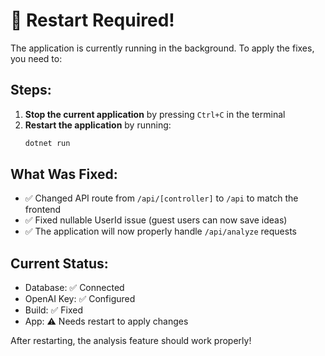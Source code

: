 # 🔄 Restart Required!

The application is currently running in the background. To apply the fixes, you need to:

## Steps:

1. **Stop the current application** by pressing `Ctrl+C` in the terminal
2. **Restart the application** by running:
   ```bash
   dotnet run
   ```

## What Was Fixed:

- ✅ Changed API route from `/api/[controller]` to `/api` to match the frontend
- ✅ Fixed nullable UserId issue (guest users can now save ideas)
- ✅ The application will now properly handle `/api/analyze` requests

## Current Status:

- Database: ✅ Connected
- OpenAI Key: ✅ Configured
- Build: ✅ Fixed
- App: ⚠️ Needs restart to apply changes

After restarting, the analysis feature should work properly!


